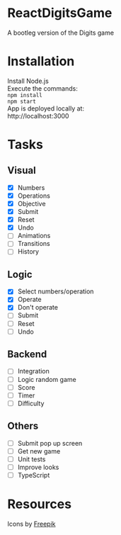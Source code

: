 # ReactDigitsGame
A bootleg version of the Digits game

# Installation  
Install Node.js  
Execute the commands:  
```npm install ```  
```npm start ```  
App is deployed locally at:  
http://localhost:3000

# Tasks
## Visual
- [x] Numbers
- [x] Operations
- [x] Objective
- [x] Submit
- [x] Reset
- [x] Undo
- [ ] Animations
- [ ] Transitions
- [ ] History
## Logic
- [x] Select numbers/operation
- [x] Operate
- [x] Don't operate
- [ ] Submit
- [ ] Reset
- [ ] Undo
## Backend
- [ ] Integration
- [ ] Logic random game
- [ ] Score
- [ ] Timer
- [ ] Difficulty
## Others
- [ ] Submit pop up screen
- [ ] Get new game
- [ ] Unit tests
- [ ] Improve looks
- [ ] TypeScript
# Resources  
Icons by [Freepik](https://www.flaticon.com/authors/freepik)